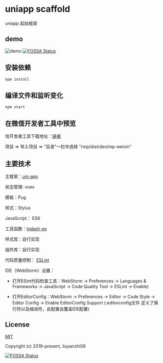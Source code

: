 # uniapp scaffold

uniapp 起始框架

## demo
![demo](https://raw.githubusercontent.com/liuyanzhi08/uniapp-scaffold/master/demo.gif)
[![FOSSA Status](https://app.fossa.io/api/projects/git%2Bgithub.com%2Fliuyanzhi08%2Funiapp-scaffold.svg?type=shield)](https://app.fossa.io/projects/git%2Bgithub.com%2Fliuyanzhi08%2Funiapp-scaffold?ref=badge_shield)

## 安装依赖
```
npm install
```

## 编译文件和监听变化
```
npm start
```

## 在微信开发者工具中预览
信开发者工具下载地址：[链接](https://developers.weixin.qq.com/miniprogram/dev/devtools/stable.html)

 项目 => 导入项目 => "目录"一栏中选择 "rmp/dist/dev/mp-weixin"

## 主要技术

主框架：[uni-app](https://uniapp.dcloud.io/)

状态管理: vuex

模板：Pug

样式：Stylus

JavaScript： ES6

工具函数：[lodash-es](https://www.lodashjs.com/)

样式库：自行实现

组件库：自行实现

代码质量控制： [ESLint](https://cn.eslint.org/)

IDE（WebStorm）设置：

 - 打开ESint代码检查工具：WebStorm -> Preferences -> Languages & Frameworks -> JavaScript ->
 Code Quality Tool -> ESLint -> Enable)

 - 打开EditorConfig：WebStorm -> Preferences -> Editor -> Code Style ->
  Editor Config -> Enable EditorConfig Support (.editorconfig文件
  定义了换行符以及缩进符，此配置会覆盖IDE配置)
  
## License

[MIT](http://opensource.org/licenses/MIT)

Copyright (c) 2019-present, liuyanzhi08



[![FOSSA Status](https://app.fossa.io/api/projects/git%2Bgithub.com%2Fliuyanzhi08%2Funiapp-scaffold.svg?type=large)](https://app.fossa.io/projects/git%2Bgithub.com%2Fliuyanzhi08%2Funiapp-scaffold?ref=badge_large)
